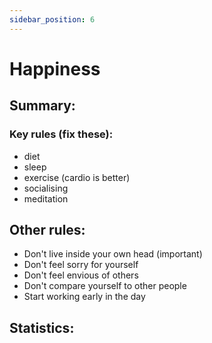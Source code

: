 ```yaml
---
sidebar_position: 6
---
```


# Happiness

## Summary:



### Key rules (fix these):

* diet
* sleep
* exercise (cardio is better)
* socialising
* meditation

## Other rules:

* Don't live inside your own head (important)
* Don't feel sorry for yourself 
* Don't feel envious of others
* Don't compare yourself to other people
* Start working early in the day


## Statistics:





